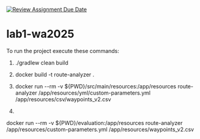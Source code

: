 [![Review Assignment Due Date](https://classroom.github.com/assets/deadline-readme-button-22041afd0340ce965d47ae6ef1cefeee28c7c493a6346c4f15d667ab976d596c.svg)](https://classroom.github.com/a/vlo9idtn)
# lab1-wa2025


To run the project execute these commands:

1) ./gradlew clean build
2) docker build -t route-analyzer .
3) docker run --rm -v ${PWD}/src/main/resources:/app/resources route-analyzer /app/resources/yml/custom-parameters.yml /app/resources/csv/waypoints_v2.csv


3) 
docker run --rm -v ${PWD}/evaluation:/app/resources route-analyzer /app/resources/custom-parameters.yml /app/resources/waypoints_v2.csv
